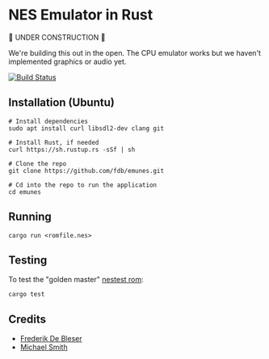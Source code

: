 # NES Emulator in Rust

🚧 UNDER CONSTRUCTION 🚧

We're building this out in the open. The CPU emulator works but we haven't implemented graphics or audio yet.

[![Build Status](https://travis-ci.org/fdb/emunes.svg?branch=master)](https://travis-ci.org/fdb/emunes)

## Installation (Ubuntu)

```
# Install dependencies
sudo apt install curl libsdl2-dev clang git

# Install Rust, if needed
curl https://sh.rustup.rs -sSf | sh

# Clone the repo
git clone https://github.com/fdb/emunes.git

# Cd into the repo to run the application
cd emunes
```

## Running

    cargo run <romfile.nes>

## Testing

To test the "golden master" [nestest rom](http://www.qmtpro.com/~nes/misc/nestest.txt):

    cargo test

## Credits

- [Frederik De Bleser](https://github.com/fdb)
- [Michael Smith](https://github.com/michaelshmitty)

